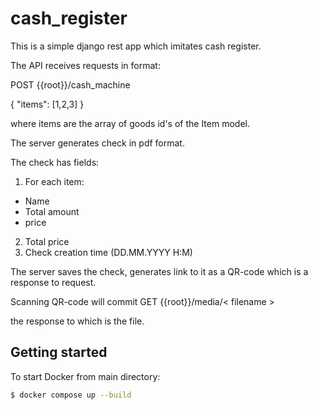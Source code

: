 # cash_register


This is a simple django rest app which imitates cash register.


The API receives requests in format: 

POST {{root}}/cash_machine

  {
  "items": [1,2,3]
  }

where items are the array of goods id's of the Item model.

The server generates check in pdf format. 

The check has fields:

1) For each item:
  - Name
  - Total amount
  - price
2) Total price
3) Check creation time (DD.MM.YYYY H:M)

The server saves the check, generates link to it as a QR-code which is a response to request.

Scanning QR-code will commit GET {{root}}/media/< filename >

the response to which is the file.


## Getting started
To start Docker from main directory:

```sh
$ docker compose up --build
```
